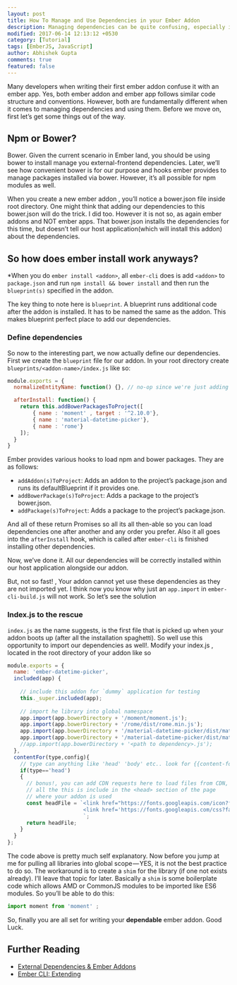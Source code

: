 ```yaml
---
layout: post
title: How To Manage and Use Dependencies in your Ember Addon
description: Managing dependencies can be quite confusing, especially in your first Ember Addon. This aims to be a clear tutorial on how to do handle it gracefully.
modified: 2017-06-14 12:13:12 +0530
category: [Tutorial]
tags: [EmberJS, JavaScript]
author: Abhishek Gupta
comments: true
featured: false
---
```


Many developers when writing their first ember addon confuse it with an ember app. Yes, both ember addon and ember app follows similar code structure and conventions. However, both are fundamentally different when it comes to managing dependencies and using them. Before we move on, first let’s get some things out of the way.

## Npm or Bower?

Bower. Given the current scenario in Ember land, you should be using bower to install manage you external-frontend dependencies. Later, we’ll see how convenient bower is for our purpose and hooks ember provides to manage packages installed via bower. However, it’s all possible for npm modules as well.

When you create a new ember addon , you’ll notice a bower.json file inside root directory. One might think that adding our dependencies to this bower.json will do the trick. I did too. However it is not so, as again ember addons and NOT ember apps. That bower.json installs the dependencies for this time, but doesn’t tell our host application(which will install this addon) about the dependencies.

## So how does ember install work anyways?

*When you do `ember install <addon>`, all `ember-cli` does is add `<addon>` to `package.json` and run `npm install && bower install` and then run the `blueprint(s)` specified in the addon.

The key thing to note here is `blueprint`. A blueprint runs additional code after the addon is installed. It has to be named the same as the addon. This makes blueprint perfect place to add our dependencies.

### Define dependencies

So now to the interesting part, we now actually define our dependencies. First we create the `blueprint` file for our addon. In your root directory create `blueprints/<addon-name>/index.js` like so:

```javascript
module.exports = {
  normalizeEntityName: function() {}, // no-op since we're just adding dependencies

  afterInstall: function() {
    return this.addBowerPackagesToProject([
        { name : 'moment' , target : '^2.10.0'},
        { name : 'material-datetime-picker'},
        { name : 'rome'}
    ]);
  }   
}
```

Ember provides various hooks to load npm and bower packages. They are as follows:

- `addAddon(s)ToProject`: Adds an addon to the project’s package.json and runs its defaultBlueprint if it provides one.
- `addBowerPackage(s)ToProject`: Adds a package to the project’s bower.json.
- `addPackage(s)ToProject`: Adds a package to the project’s package.json.

And all of these return Promises so all its all then-able so you can load dependencies one after another and any order you prefer. Also it all goes into the `afterInstall` hook, which is called after `ember-cli` is finished installing other dependencies.

Now, we’ve done it. All our dependencies will be correctly installed within our host application alongside our addon.

But, not so fast! , Your addon cannot yet use these dependencies as they are not imported yet. I think now you know why just an `app.import` in `ember-cli-build.js` will not work. So let’s see the solution

### Index.js to the rescue

`index.js` as the name suggests, is the first file that is picked up when your addon boots up (after all the installation spaghetti). So well use this opportunity to import our dependencies as well!. Modify your index.js , located in the root directory of your addon like so

```javascript
module.exports = {
  name: 'ember-datetime-picker',
  included(app) {
    
    // include this addon for `dummy` application for testing
    this._super.included(app);
    
    // import he library into global namespace
    app.import(app.bowerDirectory + '/moment/moment.js');
    app.import(app.bowerDirectory + '/rome/dist/rome.min.js');
    app.import(app.bowerDirectory + '/material-datetime-picker/dist/material-datetime-picker.js');
    app.import(app.bowerDirectory + '/material-datetime-picker/dist/material-datetime-picker.css');
    //app.import(app.bowerDirectory + '<path to dependency>.js');
  },
  contentFor(type,config){
    // type can anything like 'head' 'body' etc.. look for {{content-for '<typename>' }} in index.html
    if(type=='head')
    {
      // bonus!, you can add CDN requests here to load files from CDN, 
      // all the this is include in the <head> section of the page
      // where your addon is used 
      const headFile = `<link href="https://fonts.googleapis.com/icon?family=Material+Icons" rel="stylesheet">
                        <link href='https://fonts.googleapis.com/css?family=Roboto' rel='stylesheet' type='text/css'>
                        `;
      return headFile;
    }
  }
};
```

The code above is pretty much self explanatory. Now before you jump at me for pulling all libraries into global scope — YES, it is not the best practice to do so. The workaround is to create a `shim` for the library (if one not exists already). I’ll leave that topic for later. Basically a `shim` is some boilerplate code which allows AMD or CommonJS modules to be imported like ES6 modules. So you’ll be able to do this:

```javascript
import moment from 'moment' ;
```

So, finally you are all set for writing your **dependable** ember addon. Good Luck.

## Further Reading
- [External Dependencies & Ember Addons](http://manukapoor.net/blog/external-dependencies-and-ember-addons/)
- [Ember CLI: Extending](https://ember-cli.com/extending/)

